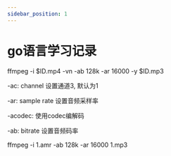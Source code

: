 ```yaml
---
sidebar_position: 1
---
```


# go语言学习记录



ffmpeg -i $ID.mp4 -vn -ab 128k -ar 16000 -y $ID.mp3

-ac: channel 设置通道3, 默认为1

-ar: sample rate 设置音频采样率

-acodec: 使用codec编解码

-ab: bitrate 设置音频码率



ffmpeg -i 1.amr -ab 128k -ar 16000 1.mp3
